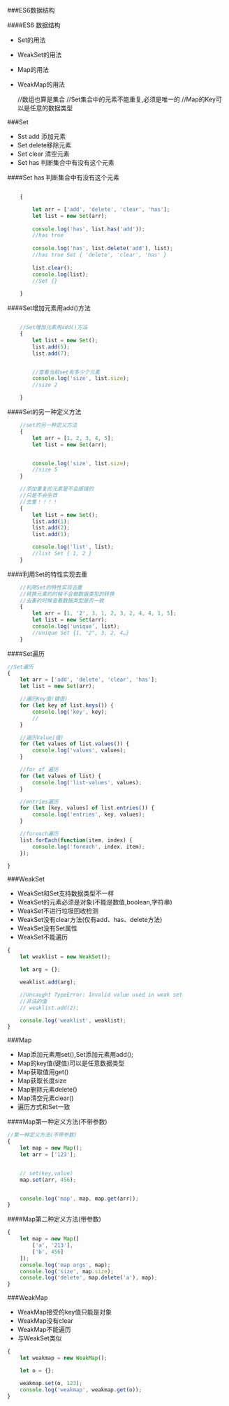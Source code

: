###ES6数据结构


 ####ES6 数据结构
 
 * Set的用法
 * WeakSet的用法
 * Map的用法
 * WeakMap的用法

    //数组也算是集合
    //Set集合中的元素不能重复,必须是唯一的
    //Map的Key可以是任意的数据类型

###Set

* Sst add   添加元素
* Set delete移除元素
* Set clear 清空元素
* Set has 判断集合中有没有这个元素

####Set has 判断集合中有没有这个元素
```js

    {

        let arr = ['add', 'delete', 'clear', 'has'];
        let list = new Set(arr);
        
        console.log('has', list.has('add'));
        //has true
        
        console.log('has', list.delete('add'), list);
        //has true Set { 'delete', 'clear', 'has' }
        
        list.clear();
        console.log(list);
        //Set {}
    
    }

```


####Set增加元素用add()方法

```js

    //Set增加元素用add()方法
    {
        let list = new Set();
        list.add(5);
        list.add(7);


        //查看当前set有多少个元素
        console.log('size', list.size);
        //size 2

    }
```
####Set的另一种定义方法
```js
    //set的另一种定义方法
    {
        let arr = [1, 2, 3, 4, 5];
        let list = new Set(arr);


        console.log('size', list.size);
        //size 5
    }

    //添加重复的元素是不会报错的
    //只是不会生效
    //去重！！！！
    {
        let list = new Set();
        list.add(1);
        list.add(2);
        list.add(1);

        console.log('list', list);
        //list Set { 1, 2 }
    }

```

####利用Set的特性实现去重

```js
    //利用Set的特性实现去重
    //转换元素的时候不会做数据类型的转换
    //去重的时候查看数据类型是否一致
    {
        let arr = [1, '2', 3, 1, 2, 3, 2, 4, 4, 1, 5];
        let list = new Set(arr);
        console.log('unique', list);
        //unique Set {1, "2", 3, 2, 4…}
    }

```



####Set遍历
```js
//Set遍历
{
    let arr = ['add', 'delete', 'clear', 'has'];
    let list = new Set(arr);

    //遍历Key值(键值)
    for (let key of list.keys()) {
        console.log('key', key);
        //
    }

    //遍历Value(值)
    for (let values of list.values()) {
        console.log('values', values);
    }

    //for of 遍历
    for (let values of list) {
        console.log('list-values', values);
    }

    //entries遍历
    for (let [key, values] of list.entries()) {
        console.log('entries', key, values);
    }

    //foreach遍历
    list.forEach(function(item, index) {
        console.log('foreach', index, item);
    });

}

```


###WeakSet

* WeakSet和Set支持数据类型不一样
* WeakSet的元素必须是对象(不能是数值,boolean,字符串)
* WeakSet不进行垃圾回收检测
* WeakSet没有clear方法(仅有add、has、delete方法)
* WeakSet没有Set属性
* WeakSet不能遍历

```js
{
    let weaklist = new WeakSet();

    let arg = {};

    weaklist.add(arg);

    //Uncaught TypeError: Invalid value used in weak set
    //非法的值
    // weaklist.add(2);

    console.log('weaklist', weaklist);
}
```


###Map


* Map添加元素用set(),Set添加元素用add();
* Map的key值(键值)可以是任意数据类型
* Map获取值用get()
* Map获取长度size
* Map删除元素delete()
* Map清空元素clear()
* 遍历方式和Set一致


####Map第一种定义方法(不带参数)

```js
//第一种定义方法(不带参数)
{
    let map = new Map();
    let arr = ['123'];


    // set(key,value)
    map.set(arr, 456);


    console.log('map', map, map.get(arr));
}

```
####Map第二种定义方法(带参数)

```js
{
    let map = new Map([
        ['a', '213'],
        ['b', 456]
    ]);
    console.log('map args', map);
    console.log('size', map.size);
    console.log('delete', map.delete('a'), map);
}
```

###WeakMap

 * WeakMap接受的key值只能是对象
 * WeakMap没有clear
 * WeakMap不能遍历
 * 与WeakSet类似


```js
{
    let weakmap = new WeakMap();

    let o = {};

    weakmap.set(o, 123);
    console.log('weakmap', weakmap.get(o));
}

```

